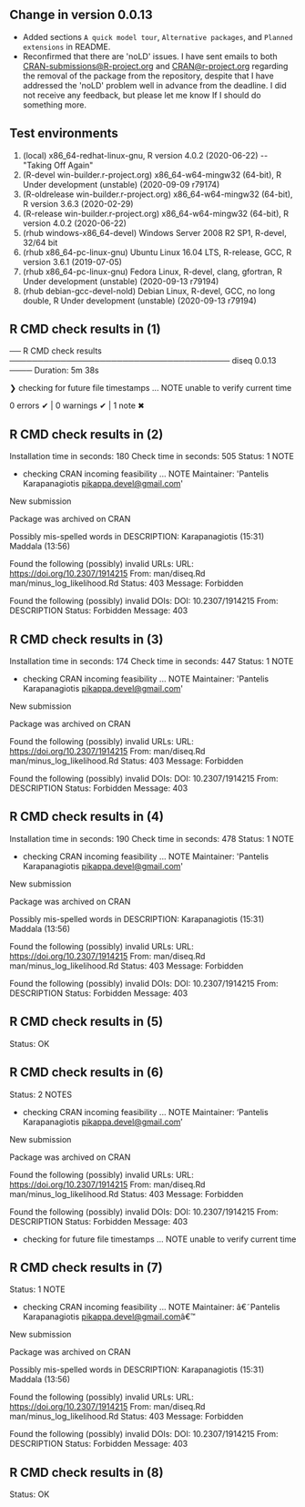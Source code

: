 ## Change in version 0.0.13
- Added sections `A quick model tour`, `Alternative packages`, and `Planned extensions` in README.
- Reconfirmed that there are 'noLD' issues. I have sent emails to both CRAN-submissions@R-project.org and CRAN@r-project.org regarding the removal of the package from the repository, despite that I have addressed the 'noLD' problem well in advance from the deadline. I did not receive any feedback, but please let me know If I should do something more.

## Test environments
1. (local) x86_64-redhat-linux-gnu, R version 4.0.2 (2020-06-22) -- "Taking Off Again"
2. (R-devel win-builder.r-project.org) x86_64-w64-mingw32 (64-bit), R Under development (unstable) (2020-09-09 r79174)
3. (R-oldrelease win-builder.r-project.org) x86_64-w64-mingw32 (64-bit), R version 3.6.3 (2020-02-29)
4. (R-release win-builder.r-project.org) x86_64-w64-mingw32 (64-bit), R version 4.0.2 (2020-06-22)
5. (rhub windows-x86_64-devel) Windows Server 2008 R2 SP1, R-devel, 32/64 bit
6. (rhub x86_64-pc-linux-gnu) Ubuntu Linux 16.04 LTS, R-release, GCC, R version 3.6.1 (2019-07-05)
7. (rhub x86_64-pc-linux-gnu) Fedora Linux, R-devel, clang, gfortran, R Under development (unstable) (2020-09-13 r79194)
8. (rhub debian-gcc-devel-nold) Debian Linux, R-devel, GCC, no long double, R Under development (unstable) (2020-09-13 r79194)

## R CMD check results in (1)
── R CMD check results ─────────────────────────────────────── diseq 0.0.13 ────
Duration: 5m 38s

❯ checking for future file timestamps ... NOTE
  unable to verify current time

0 errors ✔ | 0 warnings ✔ | 1 note ✖

## R CMD check results in (2)
Installation time in seconds: 180
Check time in seconds: 505
Status: 1 NOTE

* checking CRAN incoming feasibility ... NOTE
Maintainer: 'Pantelis Karapanagiotis <pikappa.devel@gmail.com>'

New submission

Package was archived on CRAN

Possibly mis-spelled words in DESCRIPTION:
  Karapanagiotis (15:31)
  Maddala (13:56)

Found the following (possibly) invalid URLs:
  URL: https://doi.org/10.2307/1914215
    From: man/diseq.Rd
          man/minus_log_likelihood.Rd
    Status: 403
    Message: Forbidden

Found the following (possibly) invalid DOIs:
  DOI: 10.2307/1914215
    From: DESCRIPTION
    Status: Forbidden
    Message: 403

## R CMD check results in (3)
Installation time in seconds: 174
Check time in seconds: 447
Status: 1 NOTE

* checking CRAN incoming feasibility ... NOTE
Maintainer: 'Pantelis Karapanagiotis <pikappa.devel@gmail.com>'

New submission

Package was archived on CRAN

Found the following (possibly) invalid URLs:
  URL: https://doi.org/10.2307/1914215
    From: man/diseq.Rd
          man/minus_log_likelihood.Rd
    Status: 403
    Message: Forbidden

Found the following (possibly) invalid DOIs:
  DOI: 10.2307/1914215
    From: DESCRIPTION
    Status: Forbidden
    Message: 403

## R CMD check results in (4)
Installation time in seconds: 190
Check time in seconds: 478
Status: 1 NOTE

* checking CRAN incoming feasibility ... NOTE
Maintainer: 'Pantelis Karapanagiotis <pikappa.devel@gmail.com>'

New submission

Package was archived on CRAN

Possibly mis-spelled words in DESCRIPTION:
  Karapanagiotis (15:31)
  Maddala (13:56)

Found the following (possibly) invalid URLs:
  URL: https://doi.org/10.2307/1914215
    From: man/diseq.Rd
          man/minus_log_likelihood.Rd
    Status: 403
    Message: Forbidden

Found the following (possibly) invalid DOIs:
  DOI: 10.2307/1914215
    From: DESCRIPTION
    Status: Forbidden
    Message: 403

## R CMD check results in (5)
Status: OK

## R CMD check results in (6)
Status: 2 NOTES

* checking CRAN incoming feasibility ... NOTE
Maintainer: ‘Pantelis Karapanagiotis <pikappa.devel@gmail.com>’

New submission

Package was archived on CRAN

Found the following (possibly) invalid URLs:
  URL: https://doi.org/10.2307/1914215
    From: man/diseq.Rd
          man/minus_log_likelihood.Rd
    Status: 403
    Message: Forbidden

Found the following (possibly) invalid DOIs:
  DOI: 10.2307/1914215
    From: DESCRIPTION
    Status: Forbidden
    Message: 403
	
* checking for future file timestamps ... NOTE
unable to verify current time

## R CMD check results in (7)
Status: 1 NOTE

* checking CRAN incoming feasibility ... NOTE
Maintainer: â€˜Pantelis Karapanagiotis <pikappa.devel@gmail.com>â€™

New submission

Package was archived on CRAN

Possibly mis-spelled words in DESCRIPTION:
  Karapanagiotis (15:31)
  Maddala (13:56)

Found the following (possibly) invalid URLs:
  URL: https://doi.org/10.2307/1914215
    From: man/diseq.Rd
          man/minus_log_likelihood.Rd
    Status: 403
    Message: Forbidden

Found the following (possibly) invalid DOIs:
  DOI: 10.2307/1914215
    From: DESCRIPTION
    Status: Forbidden
    Message: 403

## R CMD check results in (8)
Status: OK
